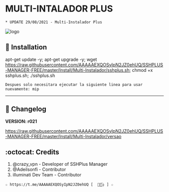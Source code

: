 ﻿# MULTI-INTALADOR PLUS
```
* UPDATE 29/08/2021 - Multi-Instalador Plus
```
![logo](https://github.com/AAAAAEXQOSyIpN2JZ0ehUQ/SSHPLUS-MANAGER-FREE/blob/master/Imagenes/Multi_Instalador_sshplus.png)

## :book: Installation

apt-get update -y; apt-get upgrade -y; wget https://raw.githubusercontent.com/AAAAAEXQOSyIpN2JZ0ehUQ/SSHPLUS-MANAGER-FREE/master/Install/Multi-Instalador/sshplus.sh; chmod +x sshplus.sh; ./sshplus.sh

```
Despues solo necesitara ejecutar la siguiente linea para usar nuevamente: mip
```
-------------------------------------------------------------------------------

## :scroll: Changelog

**VERSION: r021**

https://raw.githubusercontent.com/AAAAAEXQOSyIpN2JZ0ehUQ/SSHPLUS-MANAGER-FREE/master/Install/Multi-Instalador/versao

## :octocat: Credits

1. @crazy_vpn - Developer of SSHPlus Manager
2. @Adeilsonfi - Contributor
3. illuminati Dev Team - Contributor 

```
☆ https://t.me/AAAAAEXQOSyIpN2JZ0ehUQ [  ⃘⃤꙰✰ ] ☆
```
